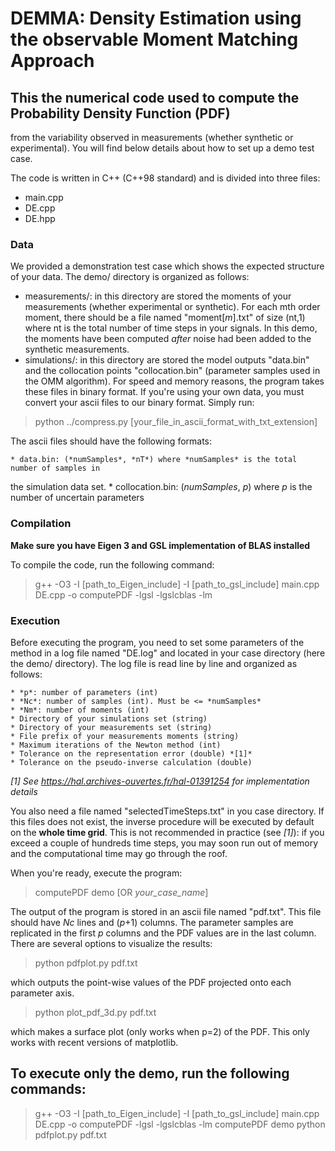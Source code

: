 # DEMMA: Density Estimation using the observable Moment Matching Approach 

## This the numerical code used to compute the Probability Density Function (PDF)
from the variability observed in measurements (whether synthetic or
experimental). You will find below details about how to set up a demo test case.

The code is written in C++ (C++98 standard) and is divided into three files:
* main.cpp
* DE.cpp
* DE.hpp

### Data
We provided a demonstration test case which shows the expected structure of
your data.
The demo/ directory is organized as follows:
* measurements/: in this directory are stored the moments of your measurements
(whether experimental or synthetic). For each mth order moment, there should be
a file named "moment[*m*].txt" of size (nt,1) where nt is the total number of
time steps in your signals. In this demo, the moments have been computed
*after* noise had been added to the synthetic measurements.
* simulations/: in this directory are stored the model outputs "data.bin" and the
collocation points "collocation.bin" (parameter samples used in the OMM
algorithm).
For speed and memory reasons, the program takes these files in binary
format. If you're using your own data, you must convert your ascii files to our
binary format. Simply run:
> python ../compress.py [your_file_in_ascii_format_with_txt_extension]

The ascii files should have the following formats:

    * data.bin: (*numSamples*, *nT*) where *numSamples* is the total number of samples in
the simulation data set.
    * collocation.bin: (*numSamples*, *p*) where *p* is the number of uncertain parameters

### Compilation
**Make sure you have Eigen 3 and GSL implementation of BLAS installed**

To compile the code, run the following command:
> g++ -O3 -I [path_to_Eigen_include] -I [path_to_gsl_include] main.cpp DE.cpp -o computePDF -lgsl -lgslcblas -lm

### Execution
Before executing the program, you need to set some parameters of the method in
a log file named "DE.log" and located in your case directory (here the demo/
directory). The log file is read line by line and organized as follows:

    * *p*: number of parameters (int)
    * *Nc*: number of samples (int). Must be <= *numSamples*
    * *Nm*: number of moments (int)
    * Directory of your simulations set (string)
    * Directory of your measurements set (string)
    * File prefix of your measurements moments (string)
    * Maximum iterations of the Newton method (int)
    * Tolerance on the representation error (double) *[1]*
    * Tolerance on the pseudo-inverse calculation (double)

*[1] See https://hal.archives-ouvertes.fr/hal-01391254 for implementation details*

You also need a file named "selectedTimeSteps.txt" in you case directory. If
this files does not exist, the inverse procedure will be executed by default on the **whole
time grid**. This is not recommended in practice (see *[1]*): if you exceed a couple of
hundreds time steps, you may soon run out of memory and the computational time
may go through the roof.

When you're ready, execute the program:
> computePDF demo [OR *your_case_name*]

The output of the program is stored in an ascii file named "pdf.txt". This file should have
*Nc* lines and (*p*+1) columns. The parameter samples are replicated in the
first *p* columns and the PDF values are in the last column.
There are several options to visualize the results:
> python pdfplot.py pdf.txt 

which outputs the point-wise values of the PDF projected onto each parameter
axis.
> python plot_pdf_3d.py pdf.txt

which makes a surface plot (only works when p=2) of the PDF. This only works
with recent versions of matplotlib.


## To execute only the demo, run the following commands:
>g++ -O3 -I [path_to_Eigen_include] -I [path_to_gsl_include] main.cpp DE.cpp -o
computePDF -lgsl -lgslcblas -lm
>computePDF demo
>python pdfplot.py pdf.txt
